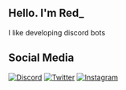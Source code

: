 ## Hello. I'm Red_
I like developing discord bots 
## Social Media

[![Discord](https://img.shields.io/badge/Discord-%237289DA.svg?logo=discord&logoColor=white)](https://discord.gg/RΞD_SΤΘΝΞ_CRΛFT#6242) [![Twitter](https://img.shields.io/badge/Twitter-%231DA1F2.svg?logo=Twitter&logoColor=white)](https://twitter.com/red_stone_craft) [![Instagram](https://img.shields.io/badge/Instagram-%23E4405F.svg?logo=Instagram&logoColor=white)](https://instagram.com/the_red_stone_craft)
<!--
**RedstoneCraft/RedstoneCraft** is a ✨ _special_ ✨ repository because its `README.md` (this file) appears on your GitHub profile.

Here are some ideas to get you started:

- 🔭 I’m currently working on ...
- 🌱 I’m currently learning ...
- 👯 I’m looking to collaborate on ...
- 🤔 I’m looking for help with ...
- 💬 Ask me about ...
- 📫 How to reach me: ...
- 😄 Pronouns: ...
- ⚡ Fun fact: ...
-->
